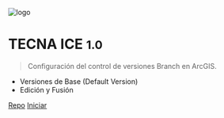 <!-- _coverpage.md -->

![logo](https://tecna-ice.com/wp-content/uploads/2020/08/tecna-ice-favicon.png)

# TECNA ICE <small>1.0</small>

> Configuración del control de versiones Branch en ArcGIS.

- Versiones de Base (Default Version)
- Edición y Fusión

[Repo]()
[Iniciar](/introduccion.md)